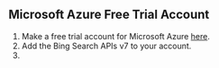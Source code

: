 ## Microsoft Azure Free Trial Account

1. Make a free trial account for Microsoft Azure [here](https://azure.microsoft.com/try/cognitive-services/?api=bing-web-search-api).
2. Add the Bing Search APIs v7 to your account.
3. 
